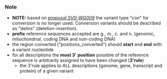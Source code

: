 ### Note

*	****NOTE:**** based on [_proposal SVD-WG009_](/background/consultation/SVD-WG009/) the variant type "con" for conversion is no longer used. Conversion variants should be described as "delins" (deletion-insertion).
*	**prefix** reference sequences accepted are g., m., c. and n. (genomic, mitochondrial, coding DNA and non-coding DNA)
*	the region converted ("positions\_converted") should **start** and **end** with a variant nucleotide
*	for all descriptions the **most 3' position** possible of the reference sequence is arbitrarily assigned to have been changed (**3'rule**)
	*	the 3'rule applies to ALL descriptions (genome, gene, transcript and protein) of a given variant
